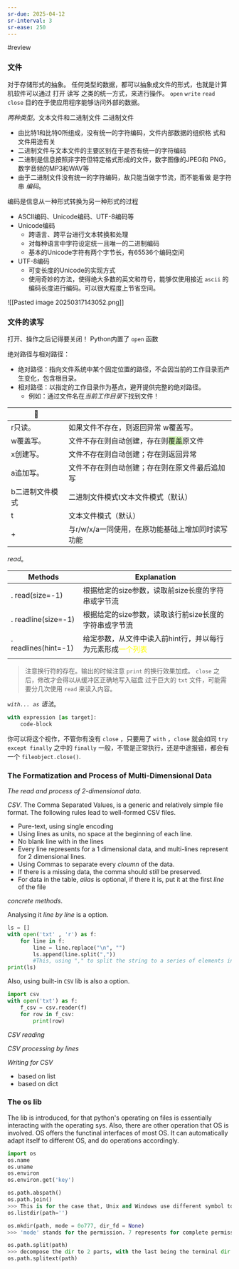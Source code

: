 ```yaml
---
sr-due: 2025-04-12
sr-interval: 3
sr-ease: 250
---
```


#review 
### 文件

对于存储形式的抽象。
任何类型的数据，都可以抽象成文件的形式，也就是计算机软件可以通过 打开 读写 之类的统一方式，来进行操作。
`open` `write` `read` `close` 
目的在于使应用程序能够访问外部的数据。

*两种类型*。文本文件和二进制文件
二进制文件
- 由比特1和比特0所组成，没有统一的字符编码，文件内部数据的组织格 式和文件用途有关
- 二进制文件与文本文件的主要区别在于是否有统一的字符编码
- 二进制是信息按照非字符但特定格式形成的文件，数字图像的JPEG和 PNG，数字音频的MP3和WAV等
- 由于二进制文件没有统一的字符编码，故只能当做字节流，而不能看做 是字符串
*编码*。

编码是信息从一种形式转换为另一种形式的过程
- ASCII编码、Unicode编码、UTF-8编码等
- Unicode编码
	- 跨语言、跨平台进行文本转换和处理
	- 对每种语言中字符设定统一且唯一的二进制编码 
	- 基本的Unicode字符有两个字节长，有65536个编码空间
- UTF-8编码
	- 可变长度的Unicode的实现方式
	- 使用奇妙的方法，使得绝大多数的英文和符号，能够仅使用接近 `ascii` 的编码长度进行编码。可以很大程度上节省空间。

![[Pasted image 20250317143052.png]]
### 文件的读写

打开、操作之后记得要关闭！
Python内置了 `open` 函数

绝对路径与相对路径： 
- 绝对路径：指向文件系统中某个固定位置的路径，不会因当前的工作目录而产生变化，包含根目录。
- 相对路径：以指定的工作目录作为基点，避开提供完整的绝对路径。
	- 例如：通过文件名在*当前工作目录*下找到文件！

|         |                                                             |
| -------- | ----------------------------------------------------------- |
| r只读。     | 如果文件不存在，则返回异常 w覆盖写。                                         |
| w覆盖写。    | 文件不存在则自动创建，存在则<span style="background:#d3f8b6">覆盖</span>原文件 |
| x创建写。    | 文件不存在则自动创建；存在则返回异常                                          |
| a追加写。    | 文件不存在则自动创建；存在则在原文件最后追加写                                     |
| b二进制文件模式 | 二进制文件模式t文本文件模式（默认）                                          |
| t        | 文本文件模式（默认）                                                  |
| +        | 与r/w/x/a一同使用，在原功能基础上增加同时读写功能                                |

*read*。

| Methods              | Explanation                                                  |
| -------------------- | ------------------------------------------------------------ |
| . read(size=-1)      | 根据给定的size参数，读取前size长度的字符串或字节流                                |
| . readline(size=-1)  | 根据给定的size参数，读取该行前size长度的字符串或字节流                              |
| . readlines(hint=-1) | 给定参数，从文件中读入前hint行，并以每行为元素形成<font color="#ffff00">一个列表</font> |
|                      |                                                              |
>注意换行符的存在。输出的时候注意 `print` 的换行效果加成。
>`close` 之后，修改才会得以从缓冲区正确地写入磁盘
>过于巨大的 `txt` 文件，可能需要分几次使用 `read` 来读入内容。

*`with... as` 语法*。
```python
with expression [as target]:
	code-block
```

你可以将这个视作，不管你有没有 `close` ，只要用了 `with` ，`close` 就会如同 `try except finally` 之中的 `finally` 一般，不管是正常执行，还是中途报错，都会有一个 `fileobject.close()`.

### The Formatization and Process of Multi-Dimensional Data

*The read and process of 2-dimensional data*.

*CSV*. The Comma Separated Values, is a generic and relatively simple file format.
The following rules lead to well-formed CSV files.
- Pure-text, using single encoding
- Using lines as units, no space at the beginning of each line.
- No blank line with in the lines
- Every line represents for a 1 dimensional data, and multi-lines represent for 2 dimensional lines.
- Using Commas to separate every *cloumn* of the data.
- If there is a missing data, the comma should *still* be preserved.
- For data in the table, *alias* is optional, if there it is, put it at the first *line* of the file

*concrete methods*.

Analysing it *line by line* is a option.

```python
ls = []
with open('txt' , 'r') as f:
	for line in f:
		line = line.replace("\n", "")
		ls.append(line.split(",")) 
		#This, using "," to split the string to a series of elements in a list.
print(ls)
```

Also, using built-in `CSV` lib is also a option.

```python
import csv
with open('txt') as f:
	f_csv = csv.reader(f)
	for row in f_csv:
		print(row)
```

*CSV reading*

*CSV processing by lines*

*Writing for CSV*
- based on list
- based on dict

### The os lib

The lib is introduced, for that python's operating on files is essentially interacting with the operating sys. Also, there are other operation that OS is involved.
OS offers the functinal interfaces of most OS. It can automatically adapt itself to different OS, and do operations accordingly.

```python
import os
os.name
os.uname
os.environ
os.environ.get('key')

os.path.abspath()
os.path.join()
>>> This is for the case that, Unix and Windows use different symbol to split
os.listdir(path='')

os.mkdir(path, mode = 0o777, dir_fd = None)
>>> 'mode' stands for the permission. 7 represents for complete permissions. 3 '7's stands for different parties working on this project--All, You, Group

os.path.split(path)
>>> decompose the dir to 2 parts, with the last being the terminal dir or filename
os.path.splitext(path)

```




























